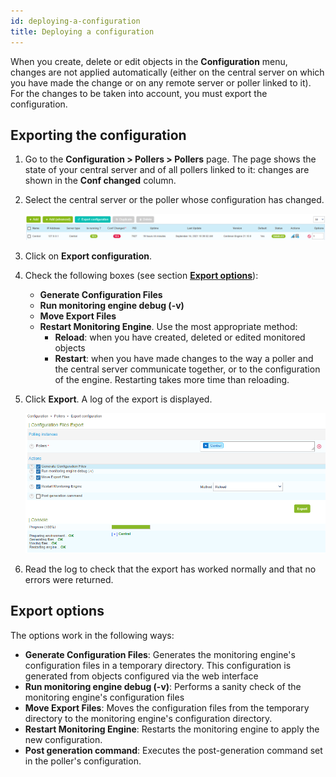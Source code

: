 ```yaml
---
id: deploying-a-configuration
title: Deploying a configuration
---
```


When you create, delete or edit objects in the **Configuration** menu, changes are not applied automatically (either on the central server on which you have made the change or on any remote server or poller linked to it). For the changes to be taken into account, you must export the configuration.

## Exporting the configuration

1. Go to the **Configuration > Pollers > Pollers** page. The page shows the state of your central
server and of all pollers linked to it: changes are shown in the **Conf changed** column.

2. Select the central server or the poller whose configuration has changed.

    ![image](../../assets/monitoring/monitoring-servers/export_conf.png)

3. Click on **Export configuration**.

4. Check the following boxes (see section [**Export options**](#export-options)):

    - **Generate Configuration Files**
    - **Run monitoring engine debug (-v)**
    - **Move Export Files**
    - **Restart Monitoring Engine**. Use the most appropriate method: 
      - **Reload**: when you have created, deleted or edited monitored objects
      - **Restart**: when you have made changes to the way a poller and the central server communicate together, or 
      to the configuration of the engine. Restarting takes more time than reloading.

5. Click **Export**. A log of the export is displayed.

    ![image](../../assets/monitoring/monitoring-servers/export_conf_done.png)

6. Read the log to check that the export has worked normally and that no errors were returned.

## Export options

The options work in the following ways:

- **Generate Configuration Files**: Generates the monitoring engine's configuration
    files in a temporary directory. This configuration is generated from objects
    configured via the web interface
- **Run monitoring engine debug (-v)**: Performs a sanity check of the monitoring engine's configuration files
- **Move Export Files**: Moves the configuration files from the temporary
    directory to the monitoring engine's configuration directory.
- **Restart Monitoring Engine**: Restarts the monitoring engine to apply the new
    configuration.
- **Post generation command**: Executes the post-generation command set in the
    poller's configuration.
